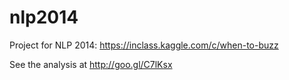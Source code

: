 nlp2014
=======

Project for NLP 2014: https://inclass.kaggle.com/c/when-to-buzz

See the analysis at http://goo.gl/C7lKsx
